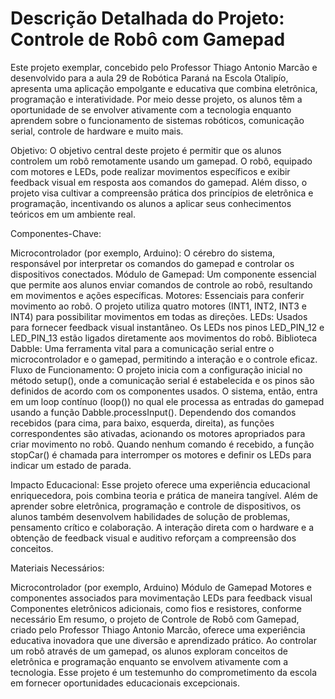 # Descrição Detalhada do Projeto: Controle de Robô com Gamepad

Este projeto exemplar, concebido pelo Professor Thiago Antonio Marcão e desenvolvido para a aula 29 de Robótica Paraná na Escola Otalipío, apresenta uma aplicação empolgante e educativa que combina eletrônica, programação e interatividade. Por meio desse projeto, os alunos têm a oportunidade de se envolver ativamente com a tecnologia enquanto aprendem sobre o funcionamento de sistemas robóticos, comunicação serial, controle de hardware e muito mais.

Objetivo:
O objetivo central deste projeto é permitir que os alunos controlem um robô remotamente usando um gamepad. O robô, equipado com motores e LEDs, pode realizar movimentos específicos e exibir feedback visual em resposta aos comandos do gamepad. Além disso, o projeto visa cultivar a compreensão prática dos princípios de eletrônica e programação, incentivando os alunos a aplicar seus conhecimentos teóricos em um ambiente real.

Componentes-Chave:

Microcontrolador (por exemplo, Arduino): O cérebro do sistema, responsável por interpretar os comandos do gamepad e controlar os dispositivos conectados.
Módulo de Gamepad: Um componente essencial que permite aos alunos enviar comandos de controle ao robô, resultando em movimentos e ações específicas.
Motores: Essenciais para conferir movimento ao robô. O projeto utiliza quatro motores (INT1, INT2, INT3 e INT4) para possibilitar movimentos em todas as direções.
LEDs: Usados para fornecer feedback visual instantâneo. Os LEDs nos pinos LED_PIN_12 e LED_PIN_13 estão ligados diretamente aos movimentos do robô.
Biblioteca Dabble: Uma ferramenta vital para a comunicação serial entre o microcontrolador e o gamepad, permitindo a interação e o controle eficaz.
Fluxo de Funcionamento:
O projeto inicia com a configuração inicial no método setup(), onde a comunicação serial é estabelecida e os pinos são definidos de acordo com os componentes usados. O sistema, então, entra em um loop contínuo (loop()) no qual ele processa as entradas do gamepad usando a função Dabble.processInput(). Dependendo dos comandos recebidos (para cima, para baixo, esquerda, direita), as funções correspondentes são ativadas, acionando os motores apropriados para criar movimento no robô. Quando nenhum comando é recebido, a função stopCar() é chamada para interromper os motores e definir os LEDs para indicar um estado de parada.

Impacto Educacional:
Esse projeto oferece uma experiência educacional enriquecedora, pois combina teoria e prática de maneira tangível. Além de aprender sobre eletrônica, programação e controle de dispositivos, os alunos também desenvolvem habilidades de solução de problemas, pensamento crítico e colaboração. A interação direta com o hardware e a obtenção de feedback visual e auditivo reforçam a compreensão dos conceitos.

Materiais Necessários:

Microcontrolador (por exemplo, Arduino)
Módulo de Gamepad
Motores e componentes associados para movimentação
LEDs para feedback visual
Componentes eletrônicos adicionais, como fios e resistores, conforme necessário
Em resumo, o projeto de Controle de Robô com Gamepad, criado pelo Professor Thiago Antonio Marcão, oferece uma experiência educativa inovadora que une diversão e aprendizado prático. Ao controlar um robô através de um gamepad, os alunos exploram conceitos de eletrônica e programação enquanto se envolvem ativamente com a tecnologia. Esse projeto é um testemunho do comprometimento da escola em fornecer oportunidades educacionais excepcionais.
